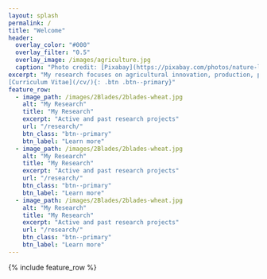 ```yaml
---
layout: splash
permalink: /
title: "Welcome"
header:
  overlay_color: "#000"
  overlay_filter: "0.5"
  overlay_image: /images/agriculture.jpg
  caption: "Photo credit: [Pixabay](https://pixabay.com/photos/nature-landscape-field-agriculture-213364/)"
excerpt: "My research focuses on agricultural innovation, production, productivity, and the bio-economics of crop varietal change and production risk management.  <br /> <br />
[Curriculum Vitae](/cv/){: .btn .btn--primary}"
feature_row:
  - image_path: /images/2Blades/2blades-wheat.jpg
    alt: "My Research"
    title: "My Research"
    excerpt: "Active and past research projects"
    url: "/research/"
    btn_class: "btn--primary"
    btn_label: "Learn more"
  - image_path: /images/2Blades/2blades-wheat.jpg
    alt: "My Research"
    title: "My Research"
    excerpt: "Active and past research projects"
    url: "/research/"
    btn_class: "btn--primary"
    btn_label: "Learn more"
  - image_path: /images/2Blades/2blades-wheat.jpg
    alt: "My Research"
    title: "My Research"
    excerpt: "Active and past research projects"
    url: "/research/"
    btn_class: "btn--primary"
    btn_label: "Learn more"  
---
```


{% include feature_row %}